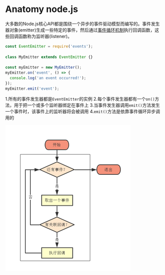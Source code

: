 # Anatomy node.js

大多数的Node.js核心API都是围绕一个异步的事件驱动模型而编写的。事件发生器对象(emitter)生成一些特定的事件，然后通过<a href='#tick'>事件循环机制</a>执行回调函数，这些回调函数称为监听器(listener)。

```javascript
const EventEmitter = require('events');

class MyEmitter extends EventEmitter {}

const myEmitter = new MyEmitter();
myEmitter.on('event', () => {
  console.log('an event occurred!');
});
myEmitter.emit('event');
```
1.所有的事件发生器都是`EventEmitter`的实例
2.每个事件发生器都有一个`on()`方法，用于把一个或多个监听器绑定在事件上
3.当事件发生器调用`emit()`方法发生一个事件时，该事件上的监听器将会被调用
4.`emit()`方法是依靠事件循环异步调用的

<a name='tick'></a>
![](/assets/tick流程图.png)